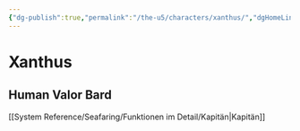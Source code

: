 ```yaml
---
{"dg-publish":true,"permalink":"/the-u5/characters/xanthus/","dgHomeLink":true,"dgPassFrontmatter":true}
---
```


# **Xanthus**
## Human Valor Bard
[[System Reference/Seafaring/Funktionen im Detail/Kapitän|Kapitän]]